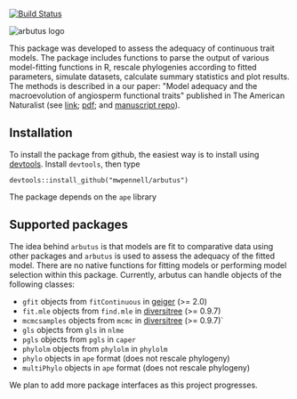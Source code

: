
[![Build Status](https://travis-ci.org/mwpennell/arbutus.png?branch=master)](https://travis-ci.org/mwpennell/arbutus)

![arbutus logo](https://github.com/mwpennell/arbutus/raw/master/extra/arbutus_logo.png)

This package was developed to assess the adequacy of continuous trait models. The package includes functions to parse the output of various model-fitting functions in R, rescale phylogenies according to fitted parameters, simulate datasets, calculate summary statistics and plot results. The methods is described in a our paper: "Model adequacy and the macroevolution of angiosperm functional traits" published in The American Naturalist (see [link](http://www.jstor.org/stable/full/10.1086/682022); [pdf](http://mwpennell.github.io/pdfs/pennell-amnat-2015.pdf); and [manuscript repo](https://github.com/richfitz/modeladequacy)).

## Installation

To install the package from github, the easiest way is to install using [devtools](https://github.com/hadley/devtools). Install `devtools`, then type

```
devtools::install_github("mwpennell/arbutus")
```

The package depends on the `ape` library



## Supported packages

The idea behind `arbutus` is that models are fit to comparative data using other packages and `arbutus` is used to assess the adequacy of the fitted model. There are no native functions for fitting models or performing model selection within this package. Currently, arbutus can handle objects of the following classes:

* `gfit` objects from `fitContinuous` in [geiger](https://github.com/mwpennell/geiger-v2) (>= 2.0)
* `fit.mle` objects from `find.mle` in [diversitree](https://github.com/richfitz/diversitree) (>= 0.9.7)
* `mcmcsamples` objects from `mcmc` in [diversitree](https://githbu.com/richfitz/diversitree) (>= 0.9.7)`
* `gls` objects from `gls` in `nlme`
* `pgls` objects from `pgls` in `caper`
* `phylolm` objects from `phylolm` in `phylolm`
* `phylo` objects in `ape` format (does not rescale phylogeny)
* `multiPhylo` objects in `ape` format (does not rescale phylogeny)

We plan to add more package interfaces as this project progresses.
